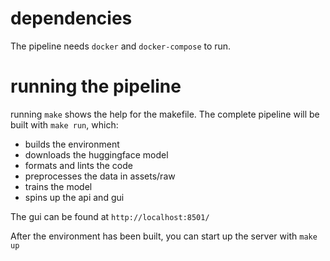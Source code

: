 # dependencies
The pipeline needs `docker` and `docker-compose` to run.

# running the pipeline
running `make` shows the help for the makefile.
The complete pipeline will be built with `make run`, which:
- builds the environment
- downloads the huggingface model
- formats and lints the code
- preprocesses the data in assets/raw
- trains the model
- spins up the api and gui

The gui can be found at `http://localhost:8501/`

After the environment has been built, you can 
start up the server with `make up`